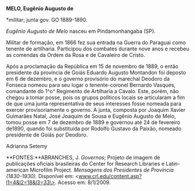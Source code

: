 **MELO, Eugênio Augusto de**

\*militar; junta gov. GO 1889-1890.

*Eugênio Augusto de Melo* nasceu em Pindamonhangaba (SP).

Militar de formação, em 1866 fez sua entrada na Guerra do Paraguai como
tenente de artilharia. Participou dos combates durante nove anos e
recebeu as comendas da Ordem da Rosa e de Cavaleiro de Cristo.

Após a proclamação da República em 15 de novembro de 1889, o então
presidente da província de Goiás Eduardo Augusto Montandon foi deposto
em 6 de dezembro, e o governo provisório do marechal Deodoro da Fonseca
nomeou para seu lugar o tenente-coronel Bernardo Vasques, comandante do
1^o^ Regimento de Artilharia a Cavalo. Este, porém, não chegou a tomar
posse, pois os grupos políticos locais se articularam a fim de que uma
junta representativa de seus interesses fosse nomeada para exercer
provisoriamente o governo. A junta, composta por Joaquim Xavier
Guimarães Natal, José Joaquim de Sousa e Eugênio Augusto de Melo, tomou
posse em 7 de dezembro de 1889 e governou até 24 de fevereiro de1890,
quando foi substituída por Rodolfo Gustavo da Paixão, nomeado presidente
de Goiás por Deodoro.

Adrianna Setemy

**FONTES:**ABRANCHES, J. *Governos*; Projeto de imagem de publicações
oficiais brasileiras do Center for Research Libraries e Latin-american
Microfilm Project. *Mensagens dos Presidentes de Província (1830-1930).*
Disponível em: \<www.crl.edu/content.asp?l1=4&l2=18&l3=33\>. Acesso em:
8/1/2009.
